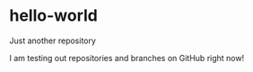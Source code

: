 # hello-world
Just another repository

I am testing out repositories and branches on GitHub right now!

